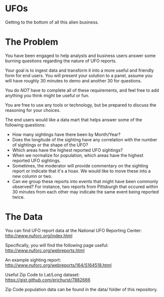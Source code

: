 # UFOs
Getting to the bottom of all this alien business.

# The Problem
You have been engaged to help analysts and business users answer some burning questions regarding the nature of UFO reports.

Your goal is to ingest data and transform it into a more useful and friendly form for end users. You will present your solution to a panel, assume you will have roughly 30 minutes to demo and another 30 for questions.

You do *NOT* have to complete all of these requirements, and feel free to add anything you think might be useful or fun.

You are free to use any tools or technology, but be prepared to discuss the reasoning for your choices.

The end users would like a data mart that helps answer some of the following questions:
  - How many sightings have there been by Month/Year?
  - Does the longitude of the sighting have any correlation with the number of sightings or the shape of the UFO?
  - Which areas have the highest reported UFO sightings?
  - When we normalize for population, which areas have the highest reported UFO sightings.
  - Sometimes, the moderator will provide commentary on the sighting report or indicate that it's a hoax. We would like to move these into a new column or two.
  - Can we group these reports into events that might have been commonly observed? For instance, two reports from Pittsburgh that occured within 30 minutes from each other may indicate the same event being reported twice.

# The Data
You can find UFO report data at the National UFO Reporting Center: http://www.nuforc.org/index.html

Specifically, you will find the following page useful: http://www.nuforc.org/webreports.html

An example sighting report: http://www.nuforc.org/webreports/164/S164518.html

Useful Zip Code to Lat/Long dataset: https://gist.github.com/erichurst/7882666

Zip Code population data can be found in the data/ folder of this repository.
